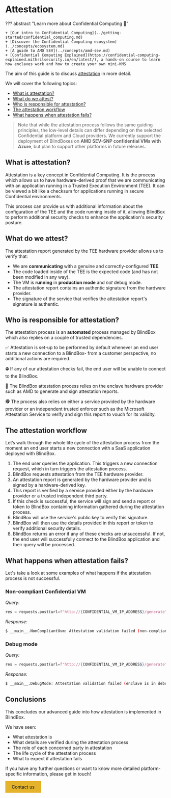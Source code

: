 # Attestation

??? abstract "Learn more about Confidential Computing 📖" 

	+ [Our intro to Confidential Computing](../getting-started/confidential_computing.md)
	+ [Discover the Confidential Computing ecosystem](../concepts/ecosystem.md)
	+ [A guide to AMD SEV](../concepts/amd-sev.md)
	+ [Confidential Computing Explained](https://confidential-computing-explained.mithrilsecurity.io/en/latest/), a hands-on course to learn how enclaves work and how to create your own mini-KMS

The aim of this guide is to discuss [attestation](https://blindbox.mithrilsecurity.io/en/latest/docs/getting-started/confidential_computing/) in more detail. 

We will cover the following topics:
	
+ [What is attestation?](#what-is-attestation)
+ [What do we attest?](#todo-what-do-we-attest)
+ [Who is responsible for attestation?](#who-is-responsible-for-attestation)
+ [The attestation workflow](#todo-the-attestation-workflow)
+ [What happens when attestation fails?](#what-happens-when-attestation-fails)

> Note that while the attestation process follows the same guiding principles, the low-level details can differ depending on the selected Confidential platform and Cloud providers. We currently support the deployment of BlindBoxes on **AMD SEV-SNP confidential VMs with Azure**, but plan to support other platforms in future releases.

## What is attestation?

Attestation is a key concept in Confidential Computing. It is the process which allows us to have hardware-derived proof that we are communicating with an application running in a Trusted Execution Environment (TEE). It can be viewed a bit like a checksum for applications running in secure Confidential environments.

This process can provide us with additional information about the configuration of the TEE and the code running inside of it, allowing BlindBox to perform additional security checks to enhance the application's security posture.


## What do we attest? 

The attestation report generated by the TEE hardware provider allows us to verify that:

+ We are **communicating** with a genuine and correctly-configured **TEE**.
+ The code loaded inside of the TEE is the expected code (and has not been modified in any way).
+ The VM is **running** in **production mode** and *not* debug mode.
+ The attestation report contains an authentic signature from the hardware provider.
+ The signature of the service that verifies the attestation report's signature is authentic.

## Who is responsible for attestation?

The attestation process is an **automated** process managed by BlindBox which also replies on a couple of trusted dependencies.

✅ Attestation is set-up to be performed by default whenever an end user starts a new connection to a BlindBox- from a customer perspective, no additional actions are required.

⛔ If any of our attestation checks fail, the end user will be unable to connect to the BlindBox.

📜 The BlindBox attestation process relies on the enclave hardware provider such as AMD to generate and sign attestation reports.

🕵 The process also relies on either a service provided by the hardware provider or an independent trusted enforcer such as the Microsoft Attestation Service to verify and sign this report to vouch for its validity.


## The attestation workflow

Let’s walk through the whole life cycle of the attestation process from the moment an end user starts a new connection with a SaaS application deployed with BlindBox.

1. The end user queries the application. This triggers a new connection request, which in turn triggers the attestation process. 
2. BlindBox requests attestation from the TEE hardware provider.
3. An attestation report is generated by the hardware provider and is signed by a hardware-derived key.
4. This report is verified by a service provided either by the hardware provider or a trusted independent third party.
5. If this check is successful, the service will sign and send a report or token to BlindBox containing information gathered during the attestation process.
6. BlindBox will use the service's public key to verify this signature.
7. BlindBox will then use the details provided in this report or token to verify additional security details.
8. BlindBox returns an error if any of these checks are unsuccessful. If not, the end user will successfully connect to the BlindBox application and their query will be processed.

## What happens when attestation fails?

Let's take a look at some examples of what happens if the attestation process is not successful.

### Non-compliant Confidential VM

*Query:*
```python
res = requests.post(url=f"http://{CONFIDENTIAL_VM_IP_ADDRESS}/generate", json={"input_text": "def print_hello_world():"})
```

*Response:*
```bash
$ __main__.NonCompliantUvm: Attestation validation failed (non-compliant uvm). Exiting.
```

### Debug mode

*Query:*
```python
res = requests.post(url=f"http://{CONFIDENTIAL_VM_IP_ADDRESS}/generate", json={"input_text": "def print_hello_world():"})
```

*Response:*
```bash
$ __main__.DebugMode: Attestation validation failed (enclave is in debug mode). Exiting.
```

## Conclusions

This concludes our advanced guide into how attestation is implemented in BlindBox.

We have seen:

+ What attestation is
+ What details are verified during the attestation process
+ The role of each concerned party in attestation
+ The life cycle of the attestation process
+ What to expect if attestation fails

If you have any further questions or want to know more detailed platform-specific information, please get in touch!

<a href="https://www.mithrilsecurity.io/contact" style="display: inline-block; background-color: #e5b22b; color: #030e1a; padding: 10px 20px; text-decoration: none;">Contact us</a>